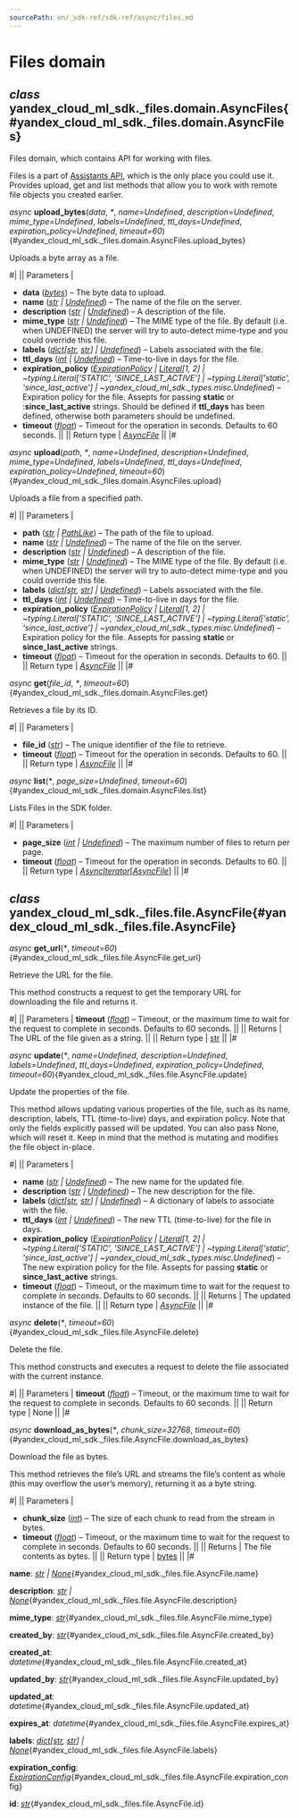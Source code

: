 ```yaml
---
sourcePath: en/_sdk-ref/sdk-ref/async/files.md
---
```

# Files domain

## *class* yandex\_cloud\_ml\_sdk.\_files.domain.**AsyncFiles**{#yandex_cloud_ml_sdk._files.domain.AsyncFiles}

Files domain, which contains API for working with files.

Files is a part of [Assistants API](https://yandex.cloud/ru/docs/foundation-models/concepts/assistant), which is the only place you could use it. Provides upload, get and list methods that allow you to work with remote file objects you created earlier.

*async* **upload\_bytes**(*data*, *<span title="Keyword-only parameters separator (PEP 3102)">\*</span>*, *name=Undefined*, *description=Undefined*, *mime\_type=Undefined*, *labels=Undefined*, *ttl\_days=Undefined*, *expiration\_policy=Undefined*, *timeout=60*){#yandex_cloud_ml_sdk._files.domain.AsyncFiles.upload_bytes}

Uploads a byte array as a file.

#|
|| Parameters | 

- **data** ([*bytes*](https://docs.python.org/3/library/stdtypes.html#bytes)) – The byte data to upload.
- **name** ([*str*](https://docs.python.org/3/library/stdtypes.html#str) *\|* [*Undefined*](../types/other.md#yandex_cloud_ml_sdk._types.misc.Undefined)) – The name of the file on the server.
- **description** ([*str*](https://docs.python.org/3/library/stdtypes.html#str) *\|* [*Undefined*](../types/other.md#yandex_cloud_ml_sdk._types.misc.Undefined)) – A description of the file.
- **mime\_type** ([*str*](https://docs.python.org/3/library/stdtypes.html#str) *\|* [*Undefined*](../types/other.md#yandex_cloud_ml_sdk._types.misc.Undefined)) – The MIME type of the file. By default (i.e. when UNDEFINED) the server will try to auto-detect mime-type and you could override this file.
- **labels** ([*dict*](https://docs.python.org/3/library/stdtypes.html#dict)*[*[*str*](https://docs.python.org/3/library/stdtypes.html#str)*,* [*str*](https://docs.python.org/3/library/stdtypes.html#str)*] \|* [*Undefined*](../types/other.md#yandex_cloud_ml_sdk._types.misc.Undefined)) – Labels associated with the file.
- **ttl\_days** ([*int*](https://docs.python.org/3/library/functions.html#int) *\|* [*Undefined*](../types/other.md#yandex_cloud_ml_sdk._types.misc.Undefined)) – Time-to-live in days for the file.
- **expiration\_policy** ([*ExpirationPolicy*](../types/assistants.md#yandex_cloud_ml_sdk._types.expiration.ExpirationPolicy) *\|* [*Literal*](https://docs.python.org/3/library/typing.html#typing.Literal)*[1, 2] \| ~typing.Literal['STATIC', 'SINCE\_LAST\_ACTIVE'] \| ~typing.Literal['static', 'since\_last\_active'] \| ~yandex\_cloud\_ml\_sdk.\_types.misc.Undefined*) – Expiration policy for the file. Assepts for passing **static** or :**since\_last\_active** strings. Should be defined if **ttl\_days** has been defined, otherwise both parameters should be undefined.
- **timeout** ([*float*](https://docs.python.org/3/library/functions.html#float)) – Timeout for the operation in seconds. Defaults to 60 seconds. ||
|| Return type | [*AsyncFile*](#yandex_cloud_ml_sdk._files.file.AsyncFile) ||
|#

*async* **upload**(*path*, *<span title="Keyword-only parameters separator (PEP 3102)">\*</span>*, *name=Undefined*, *description=Undefined*, *mime\_type=Undefined*, *labels=Undefined*, *ttl\_days=Undefined*, *expiration\_policy=Undefined*, *timeout=60*){#yandex_cloud_ml_sdk._files.domain.AsyncFiles.upload}

Uploads a file from a specified path.

#|
|| Parameters | 

- **path** ([*str*](https://docs.python.org/3/library/stdtypes.html#str) *\|* [*PathLike*](https://docs.python.org/3/library/os.html#os.PathLike)) – The path of the file to upload.
- **name** ([*str*](https://docs.python.org/3/library/stdtypes.html#str) *\|* [*Undefined*](../types/other.md#yandex_cloud_ml_sdk._types.misc.Undefined)) – The name of the file on the server.
- **description** ([*str*](https://docs.python.org/3/library/stdtypes.html#str) *\|* [*Undefined*](../types/other.md#yandex_cloud_ml_sdk._types.misc.Undefined)) – A description of the file.
- **mime\_type** ([*str*](https://docs.python.org/3/library/stdtypes.html#str) *\|* [*Undefined*](../types/other.md#yandex_cloud_ml_sdk._types.misc.Undefined)) – The MIME type of the file. By default (i.e. when UNDEFINED) the server will try to auto-detect mime-type and you could override this file.
- **labels** ([*dict*](https://docs.python.org/3/library/stdtypes.html#dict)*[*[*str*](https://docs.python.org/3/library/stdtypes.html#str)*,* [*str*](https://docs.python.org/3/library/stdtypes.html#str)*] \|* [*Undefined*](../types/other.md#yandex_cloud_ml_sdk._types.misc.Undefined)) – Labels associated with the file.
- **ttl\_days** ([*int*](https://docs.python.org/3/library/functions.html#int) *\|* [*Undefined*](../types/other.md#yandex_cloud_ml_sdk._types.misc.Undefined)) – Time-to-live in days for the file.
- **expiration\_policy** ([*ExpirationPolicy*](../types/assistants.md#yandex_cloud_ml_sdk._types.expiration.ExpirationPolicy) *\|* [*Literal*](https://docs.python.org/3/library/typing.html#typing.Literal)*[1, 2] \| ~typing.Literal['STATIC', 'SINCE\_LAST\_ACTIVE'] \| ~typing.Literal['static', 'since\_last\_active'] \| ~yandex\_cloud\_ml\_sdk.\_types.misc.Undefined*) – Expiration policy for the file. Assepts for passing **static** or **since\_last\_active** strings.
- **timeout** ([*float*](https://docs.python.org/3/library/functions.html#float)) – Timeout for the operation in seconds. Defaults to 60. ||
|| Return type | [*AsyncFile*](#yandex_cloud_ml_sdk._files.file.AsyncFile) ||
|#

*async* **get**(*file\_id*, *<span title="Keyword-only parameters separator (PEP 3102)">\*</span>*, *timeout=60*){#yandex_cloud_ml_sdk._files.domain.AsyncFiles.get}

Retrieves a file by its ID.

#|
|| Parameters | 

- **file\_id** ([*str*](https://docs.python.org/3/library/stdtypes.html#str)) – The unique identifier of the file to retrieve.
- **timeout** ([*float*](https://docs.python.org/3/library/functions.html#float)) – Timeout for the operation in seconds. Defaults to 60. ||
|| Return type | [*AsyncFile*](#yandex_cloud_ml_sdk._files.file.AsyncFile) ||
|#

*async* **list**(*<span title="Keyword-only parameters separator (PEP 3102)">\*</span>*, *page\_size=Undefined*, *timeout=60*){#yandex_cloud_ml_sdk._files.domain.AsyncFiles.list}

Lists Files in the SDK folder.

#|
|| Parameters | 

- **page\_size** ([*int*](https://docs.python.org/3/library/functions.html#int) *\|* [*Undefined*](../types/other.md#yandex_cloud_ml_sdk._types.misc.Undefined)) – The maximum number of files to return per page.
- **timeout** ([*float*](https://docs.python.org/3/library/functions.html#float)) – Timeout for the operation in seconds. Defaults to 60. ||
|| Return type | [*AsyncIterator*](https://docs.python.org/3/library/typing.html#typing.AsyncIterator)[[*AsyncFile*](#yandex_cloud_ml_sdk._files.file.AsyncFile)] ||
|#

## *class* yandex\_cloud\_ml\_sdk.\_files.file.**AsyncFile**{#yandex_cloud_ml_sdk._files.file.AsyncFile}

*async* **get\_url**(*<span title="Keyword-only parameters separator (PEP 3102)">\*</span>*, *timeout=60*){#yandex_cloud_ml_sdk._files.file.AsyncFile.get_url}

Retrieve the URL for the file.

This method constructs a request to get the temporary URL for downloading the file and returns it.

#|
|| Parameters | **timeout** ([*float*](https://docs.python.org/3/library/functions.html#float)) – Timeout, or the maximum time to wait for the request to complete in seconds. Defaults to 60 seconds. ||
|| Returns | The URL of the file given as a string. ||
|| Return type | [str](https://docs.python.org/3/library/stdtypes.html#str) ||
|#

*async* **update**(*<span title="Keyword-only parameters separator (PEP 3102)">\*</span>*, *name=Undefined*, *description=Undefined*, *labels=Undefined*, *ttl\_days=Undefined*, *expiration\_policy=Undefined*, *timeout=60*){#yandex_cloud_ml_sdk._files.file.AsyncFile.update}

Update the properties of the file.

This method allows updating various properties of the file, such as its name, description, labels, TTL (time-to-live) days, and expiration policy. Note that only the fields explicitly passed will be updated. You can also pass None, which will reset it. Keep in mind that the method is mutating and modifies the file object in-place.

#|
|| Parameters | 

- **name** ([*str*](https://docs.python.org/3/library/stdtypes.html#str) *\|* [*Undefined*](../types/other.md#yandex_cloud_ml_sdk._types.misc.Undefined)) – The new name for the updated file.
- **description** ([*str*](https://docs.python.org/3/library/stdtypes.html#str) *\|* [*Undefined*](../types/other.md#yandex_cloud_ml_sdk._types.misc.Undefined)) – The new description for the file.
- **labels** ([*dict*](https://docs.python.org/3/library/stdtypes.html#dict)*[*[*str*](https://docs.python.org/3/library/stdtypes.html#str)*,* [*str*](https://docs.python.org/3/library/stdtypes.html#str)*] \|* [*Undefined*](../types/other.md#yandex_cloud_ml_sdk._types.misc.Undefined)) – A dictionary of labels to associate with the file.
- **ttl\_days** ([*int*](https://docs.python.org/3/library/functions.html#int) *\|* [*Undefined*](../types/other.md#yandex_cloud_ml_sdk._types.misc.Undefined)) – The new TTL (time-to-live) for the file in days.
- **expiration\_policy** ([*ExpirationPolicy*](../types/assistants.md#yandex_cloud_ml_sdk._types.expiration.ExpirationPolicy) *\|* [*Literal*](https://docs.python.org/3/library/typing.html#typing.Literal)*[1, 2] \| ~typing.Literal['STATIC', 'SINCE\_LAST\_ACTIVE'] \| ~typing.Literal['static', 'since\_last\_active'] \| ~yandex\_cloud\_ml\_sdk.\_types.misc.Undefined*) – The new expiration policy for the file. Assepts for passing **static** or **since\_last\_active** strings.
- **timeout** ([*float*](https://docs.python.org/3/library/functions.html#float)) – Timeout, or the maximum time to wait for the request to complete in seconds. Defaults to 60 seconds. ||
|| Returns | The updated instance of the file. ||
|| Return type | [*AsyncFile*](#yandex_cloud_ml_sdk._files.file.AsyncFile) ||
|#

*async* **delete**(*<span title="Keyword-only parameters separator (PEP 3102)">\*</span>*, *timeout=60*){#yandex_cloud_ml_sdk._files.file.AsyncFile.delete}

Delete the file.

This method constructs and executes a request to delete the file associated with the current instance.

#|
|| Parameters | **timeout** ([*float*](https://docs.python.org/3/library/functions.html#float)) – Timeout, or the maximum time to wait for the request to complete in seconds. Defaults to 60 seconds. ||
|| Return type | None ||
|#

*async* **download\_as\_bytes**(*<span title="Keyword-only parameters separator (PEP 3102)">\*</span>*, *chunk\_size=32768*, *timeout=60*){#yandex_cloud_ml_sdk._files.file.AsyncFile.download_as_bytes}

Download the file as bytes.

This method retrieves the file’s URL and streams the file’s content as whole (this may overflow the user’s memory), returning it as a byte string.

#|
|| Parameters | 

- **chunk\_size** ([*int*](https://docs.python.org/3/library/functions.html#int)) – The size of each chunk to read from the stream in bytes.
- **timeout** ([*float*](https://docs.python.org/3/library/functions.html#float)) – Timeout, or the maximum time to wait for the request to complete in seconds. Defaults to 60 seconds. ||
|| Returns | The file contents as bytes. ||
|| Return type | [bytes](https://docs.python.org/3/library/stdtypes.html#bytes) ||
|#

**name**\: *[str](https://docs.python.org/3/library/stdtypes.html#str) | [None](https://docs.python.org/3/library/constants.html#None)*{#yandex_cloud_ml_sdk._files.file.AsyncFile.name}

**description**\: *[str](https://docs.python.org/3/library/stdtypes.html#str) | [None](https://docs.python.org/3/library/constants.html#None)*{#yandex_cloud_ml_sdk._files.file.AsyncFile.description}

**mime\_type**\: *[str](https://docs.python.org/3/library/stdtypes.html#str)*{#yandex_cloud_ml_sdk._files.file.AsyncFile.mime_type}

**created\_by**\: *[str](https://docs.python.org/3/library/stdtypes.html#str)*{#yandex_cloud_ml_sdk._files.file.AsyncFile.created_by}

**created\_at**\: *datetime*{#yandex_cloud_ml_sdk._files.file.AsyncFile.created_at}

**updated\_by**\: *[str](https://docs.python.org/3/library/stdtypes.html#str)*{#yandex_cloud_ml_sdk._files.file.AsyncFile.updated_by}

**updated\_at**\: *datetime*{#yandex_cloud_ml_sdk._files.file.AsyncFile.updated_at}

**expires\_at**\: *datetime*{#yandex_cloud_ml_sdk._files.file.AsyncFile.expires_at}

**labels**\: *[dict](https://docs.python.org/3/library/stdtypes.html#dict)[[str](https://docs.python.org/3/library/stdtypes.html#str), [str](https://docs.python.org/3/library/stdtypes.html#str)] | [None](https://docs.python.org/3/library/constants.html#None)*{#yandex_cloud_ml_sdk._files.file.AsyncFile.labels}

**expiration\_config**\: *[ExpirationConfig](../types/assistants.md#yandex_cloud_ml_sdk._types.expiration.ExpirationConfig)*{#yandex_cloud_ml_sdk._files.file.AsyncFile.expiration_config}

**id**\: *[str](https://docs.python.org/3/library/stdtypes.html#str)*{#yandex_cloud_ml_sdk._files.file.AsyncFile.id}